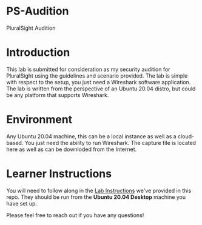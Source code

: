 # PS-Audition
PluralSight Audition
# Introduction
This lab is submitted for consideration as my security audition for PluralSight using the guidelines and scenario provided. The lab is simple with respect to the setup, you just need a Wireshark software application. The lab is written from the perspective of an Ubuntu 20.04 distro, but could be any platform that supports Wireshark.
# Environment
Any Ubuntu 20.04 machine, this can be a local instance as well as a cloud-based. You just need the ability to run Wireshark. The capture file is located here as well as can be downloded from the Internet.
# Learner Instructions
You will need to follow along in the [Lab Instructions](./Lab%20Instructions.md) we've provided in this repo. They should be run from the **Ubuntu 20.04 Desktop** machine you have set up.

Please feel free to reach out if you have any questions!
